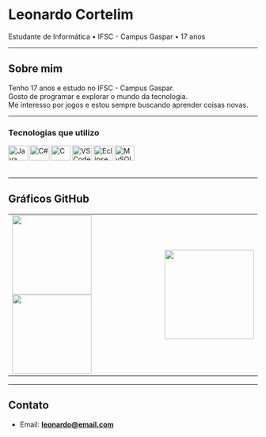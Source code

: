 # Leonardo Cortelim

Estudante de Informática • IFSC - Campus Gaspar • 17 anos

---

## Sobre mim

Tenho 17 anos e estudo no IFSC - Campus Gaspar.  
Gosto de programar e explorar o mundo da tecnologia.  
Me interesso por jogos e estou sempre buscando aprender coisas novas.

---

### Tecnologias que utilizo

<img align="left" alt="Java" height="30" width="40" src="https://cdn.jsdelivr.net/gh/devicons/devicon/icons/java/java-original.svg" />
<img align="left" alt="C#" height="30" width="40" src="https://cdn.jsdelivr.net/gh/devicons/devicon/icons/csharp/csharp-original.svg" />
<img align="left" alt="C" height="30" width="40" src="https://cdn.jsdelivr.net/gh/devicons/devicon/icons/c/c-original.svg" />
<img align="left" alt="VS Code" height="30" width="40" src="https://cdn.jsdelivr.net/gh/devicons/devicon/icons/vscode/vscode-original.svg" />
<img align="left" alt="Eclipse" height="30" width="40" src="https://cdn.jsdelivr.net/gh/devicons/devicon/icons/eclipse/eclipse-original.svg" />
<img align="left" alt="MySQL" height="30" width="40" src="https://cdn.jsdelivr.net/gh/devicons/devicon/icons/mysql/mysql-original.svg" />

<br><br><br>

---

## Gráficos GitHub 

<table>
  <tr>
    <td style="width: 600px;">
      <img height="160px" src="https://github-readme-stats.vercel.app/api?username=leonardocortelim&show_icons=true&theme=radical" />
      <img height="160px" src="https://github-readme-stats.vercel.app/api/top-langs/?username=leonardocortelim&layout=compact&theme=radical" />
    </td>
    <td align="right" style="width: 300px;">
      <img src="https://github.com/user-attachments/assets/d61dc993-11c2-44e6-9333-1eb05af67ffc" width="180" height="180" />
    </td>
  </tr>
</table>

---

## Contato

- Email: **leonardo@email.com**
